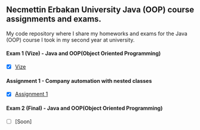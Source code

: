## Necmettin Erbakan University Java (OOP) course assignments and exams.

My code repository where I share my homeworks and exams for the Java (OOP) course I took in my second year at university.


#### Exam 1 (Vize) - Java and OOP(Object Oriented Programming)

* [x] [Vize](/Vize)


#### Assignment 1 - Company automation with nested classes
* [x] [Assignment 1](/Odev)


#### Exam 2 (Final) - Java and OOP(Object Oriented Programming)

* [ ] [Soon]


